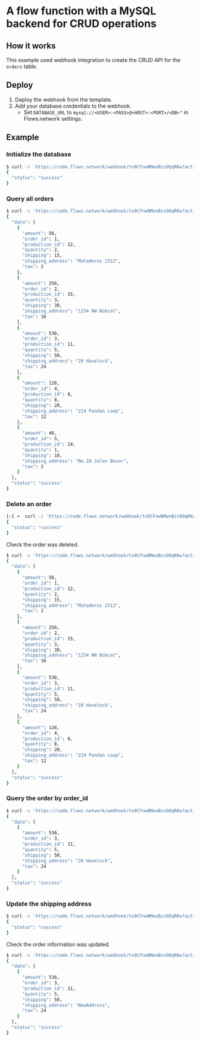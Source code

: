 # A flow function with a MySQL backend for CRUD operations

## How it works

This example used webhook integration to create the CRUD API for the `orders` table.

## Deploy

1. Deploy the webhook from the template.
2. Add your database credentials to the webhook.
    - Set `DATABASE_URL` to `mysql://<USER>:<PASS>@<HOST>:<PORT>/<DB>"` in Flows.network settings.

## Example

### Initialize the database

```bash
$ curl -s 'https://code.flows.network/webhook/tv0CFnwNMwnBzs9QqRKw?action=init' | jq .
{
  "status": "success"
}
```

### Query all orders

```bash
$ curl -s 'https://code.flows.network/webhook/tv0CFnwNMwnBzs9QqRKw?action=queryAll' | jq .
{
  "data": [
    {
      "amount": 56,
      "order_id": 1,
      "production_id": 12,
      "quantity": 2,
      "shipping": 15,
      "shipping_address": "Mataderos 2312",
      "tax": 2
    },
    {
      "amount": 256,
      "order_id": 2,
      "production_id": 15,
      "quantity": 3,
      "shipping": 30,
      "shipping_address": "1234 NW Bobcat",
      "tax": 16
    },
    {
      "amount": 536,
      "order_id": 3,
      "production_id": 11,
      "quantity": 5,
      "shipping": 50,
      "shipping_address": "20 Havelock",
      "tax": 24
    },
    {
      "amount": 126,
      "order_id": 4,
      "production_id": 8,
      "quantity": 8,
      "shipping": 20,
      "shipping_address": "224 Pandan Loop",
      "tax": 12
    },
    {
      "amount": 46,
      "order_id": 5,
      "production_id": 24,
      "quantity": 1,
      "shipping": 10,
      "shipping_address": "No.10 Jalan Besar",
      "tax": 2
    }
  ],
  "status": "success"
}
```

### Delete an order

```bash
[~] ➟  curl -s 'https://code.flows.network/webhook/tv0CFnwNMwnBzs9QqRKw?action=deleteById&order_id=5' | jq .
{
  "status": "success"
}
```

Check the order was deleted.

```bash
$ curl -s 'https://code.flows.network/webhook/tv0CFnwNMwnBzs9QqRKw?action=queryAll' | jq .
{
  "data": [
    {
      "amount": 56,
      "order_id": 1,
      "production_id": 12,
      "quantity": 2,
      "shipping": 15,
      "shipping_address": "Mataderos 2312",
      "tax": 2
    },
    {
      "amount": 256,
      "order_id": 2,
      "production_id": 15,
      "quantity": 3,
      "shipping": 30,
      "shipping_address": "1234 NW Bobcat",
      "tax": 16
    },
    {
      "amount": 536,
      "order_id": 3,
      "production_id": 11,
      "quantity": 5,
      "shipping": 50,
      "shipping_address": "20 Havelock",
      "tax": 24
    },
    {
      "amount": 126,
      "order_id": 4,
      "production_id": 8,
      "quantity": 8,
      "shipping": 20,
      "shipping_address": "224 Pandan Loop",
      "tax": 12
    }
  ],
  "status": "success"
}
```

### Query the order by order_id

```bash
$ curl -s 'https://code.flows.network/webhook/tv0CFnwNMwnBzs9QqRKw?action=queryById&order_id=3' | jq .
{
  "data": [
    {
      "amount": 536,
      "order_id": 3,
      "production_id": 11,
      "quantity": 5,
      "shipping": 50,
      "shipping_address": "20 Havelock",
      "tax": 24
    }
  ],
  "status": "success"
}
```

### Update the shipping address

```bash
$ curl -s 'https://code.flows.network/webhook/tv0CFnwNMwnBzs9QqRKw?action=updateAddressById&order_id=3&shipping_address=NewAddress' | jq .
{
  "status": "success"
}
```

Check the order information was updated.

```bash
$ curl -s 'https://code.flows.network/webhook/tv0CFnwNMwnBzs9QqRKw?action=queryById&order_id=3' | jq .
{
  "data": [
    {
      "amount": 536,
      "order_id": 3,
      "production_id": 11,
      "quantity": 5,
      "shipping": 50,
      "shipping_address": "NewAddress",
      "tax": 24
    }
  ],
  "status": "success"
}
```
